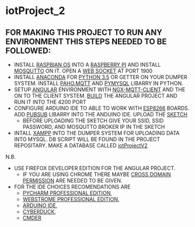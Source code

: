 # iotProject_2
## FOR MAKING THIS PROJECT TO RUN ANY ENVIRONMENT THIS STEPS NEEDED TO BE FOLLOWED:
- INSTALL [RASPBIAN OS](https://www.raspberrypi.org/downloads/raspbian/) INTO A [RASPBERRY PI](http://bdspeedytech.com/index.php?route=product/product&product_id=2674&search=RASPBERRY+PI) AND INSTALL [MOSQUTTO](https://www.instructables.com/id/Installing-MQTT-BrokerMosquitto-on-Raspberry-Pi/) ON IT. OPEN A [WEB SOCKET](https://xperimentia.com/2015/08/20/installing-mosquitto-mqtt-broker-on-raspberry-pi-with-websockets/) AT PORT 1900
- INSTALL [ANACONDA](https://www.anaconda.com/download/) FOR [PYTHON 3.5](https://repo.anaconda.com/archive/Anaconda3-5.3.1-Windows-x86_64.exe) OR GETTER ON YOUR DUMPER SYSTEM. INSTALL [PAHO.MQTT](https://anaconda.org/wheeler-microfluidics/paho-mqtt) AND [PYMYSQL](https://pypi.org/project/PyMySQL/) LIBARRY IN PYTHON.
- SETUP [ANGULAR](https://angular.io/guide/quickstart) ENVIRONMENT WITH [NGX-MQTT-CLIENT](https://www.npmjs.com/package/ngx-mqtt-client) AND THE ON TO THE CLIENT SYSTEM. [BUILD](https://github.com/extinctCoder/iotProject_2/blob/master/angular.md) THE ANGULAR PROJECT AND RUN IT INTO THE 4200 PORT
- CONFIGURE ARDUINO IDE TO ABLE TO WORK WITH [ESP8266](https://arduino-esp8266.readthedocs.io/en/2.4.2/) BOARDS. ADD [PUBSUB](https://github.com/knolleary/pubsubclient) LIBARRY INTO THE ANDUINO IDE. UPLOAD THE [SKETCH](https://github.com/extinctCoder/iotProject_2/blob/master/Arduino/iotProjectV2.01/iotProjectV2.01.ino)
  - BEFORE UPLOADING THE SKETCH GIVE YOUR SSID, SSID PASSWORD, AND MOSQUTTO BROKER IP IN THE SKETCH
- INTALL [XAMPP](https://www.apachefriends.org/download.html) INTO THE DUMPER SYSTEM FOR UPLOADING DATA INTO MYSQL. DB SCRIPT WILL BE FOUND IN THE PROJECT REPOSITARY. MAKE A DATABASE CALLED [iotProjectV2](https://github.com/extinctCoder/iotProject_2/blob/master/dataDumper/iotprojectv2.sql)

N.B.
- USE FIREFOX DEVELOPER EDITION FOR THE ANGULAR PROJECT.
  - IF YOU ARE USING CHROME THERE MAYBE [CROSS DOMAIN PERMISSION](https://chrome.google.com/webstore/detail/allow-control-allow-origi/nlfbmbojpeacfghkpbjhddihlkkiljbi?hl=en) ARE NEEDED TO BE GIVEN.
- FOR THE IDE CHOICES RECOMENDATIONS ARE
  - [PYCHARM PROFESSIONAL EDITION](https://www.jetbrains.com/pycharm/download/#section=windows), 
  - [WEBSTROME PROFESSIONAL EDITION](https://www.jetbrains.com/webstorm/download/#section=windows), 
  - [ARDUINO IDE](https://www.arduino.cc/en/Main/Software),
  - [CYBERDUCK](https://cyberduck.io/), 
  - [CMDER](http://cmder.net/)
